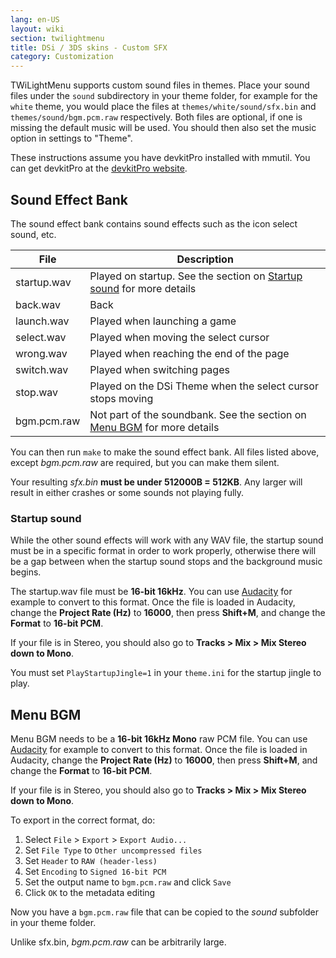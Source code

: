 ```yaml
---
lang: en-US
layout: wiki
section: twilightmenu
title: DSi / 3DS skins - Custom SFX
category: Customization
---
```


TWiLightMenu supports custom sound files in themes. Place your sound files under the `sound` subdirectory in your theme folder, for example for the `white` theme, you would place the files at `themes/white/sound/sfx.bin` and `themes/sound/bgm.pcm.raw` respectively. Both files are optional, if one is missing the default music will be used. You should then also set the music option in settings to "Theme".

These instructions assume you have devkitPro installed with mmutil. You can get devkitPro at the [devkitPro website](https://devkitpro.org/wiki/Getting_Started).

## Sound Effect Bank
The sound effect bank contains sound effects such as the icon select sound, etc.

| File        | Description                                                                            |
| ----------- | -------------------------------------------------------------------------------------- |
| startup.wav | Played on startup. See the section on [Startup sound](#startup-sound) for more details |
| back.wav    | Back                                                                                   |
| launch.wav  | Played when launching a game                                                           |
| select.wav  | Played when moving the select cursor                                                   |
| wrong.wav   | Played when reaching the end of the page                                               |
| switch.wav  | Played when switching pages                                                            |
| stop.wav    | Played on the DSi Theme when the select cursor stops moving                            |
| bgm.pcm.raw | Not part of the soundbank. See the section on [Menu BGM](#menu-bgm) for more details   |

You can then run `make` to make the sound effect bank. All files listed above, except *bgm.pcm.raw* are required, but you can make them silent.

Your resulting *sfx.bin* **must be under 512000B = 512KB**. Any larger will result in either crashes or some sounds not playing fully.

### Startup sound
While the other sound effects will work with any WAV file, the startup sound must be in a specific format in order to work properly, otherwise there will be a gap between when the startup sound stops and the background music begins.

The startup.wav file must be **16-bit 16kHz**. You can use [Audacity](https://www.audacityteam.org/download/) for example to convert to this format. Once the file is loaded in Audacity, change the **Project Rate (Hz)** to **16000**, then press **Shift+M**, and change the **Format** to **16-bit PCM**.

If your file is in Stereo, you should also go to **Tracks > Mix > Mix Stereo down to Mono**.

You must set `PlayStartupJingle=1` in your `theme.ini` for the startup jingle to play.


## Menu BGM

Menu BGM needs to be a **16-bit 16kHz Mono** raw PCM file. You can use [Audacity](https://www.audacityteam.org/download/) for example to convert to this format. Once the file is loaded in Audacity, change the **Project Rate (Hz)** to **16000**, then press **Shift+M**, and change the **Format** to **16-bit PCM**.

If your file is in Stereo, you should also go to **Tracks > Mix > Mix Stereo down to Mono**.

To export in the correct format, do:
1. Select `File` > `Export` > `Export Audio...`
1. Set `File Type` to `Other uncompressed files`
1. Set `Header` to `RAW (header-less)`
1. Set `Encoding` to `Signed 16-bit PCM`
1. Set the output name to `bgm.pcm.raw` and click `Save`
1. Click `OK` to the metadata editing

Now you have a `bgm.pcm.raw` file that can be copied to the *sound* subfolder in your theme folder.

Unlike sfx.bin, *bgm.pcm.raw* can be arbitrarily large.
